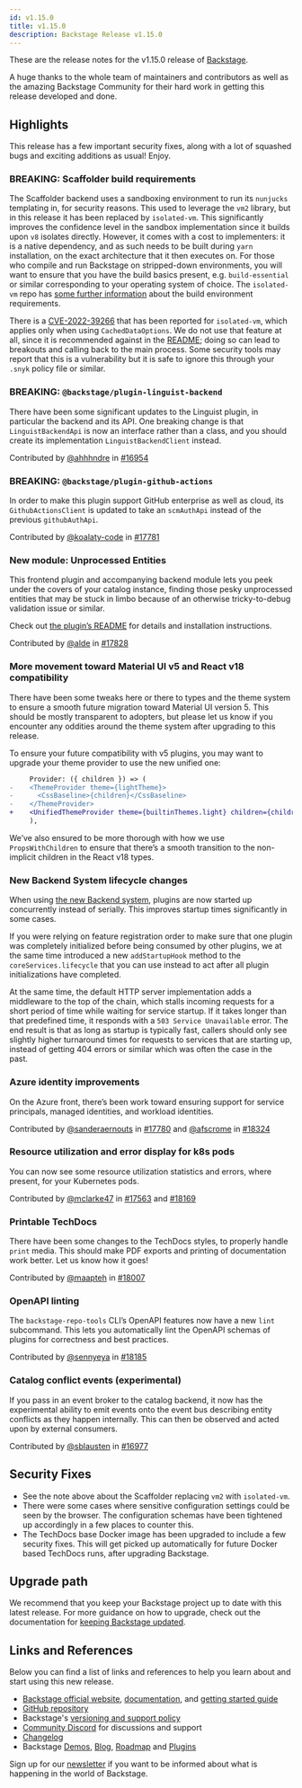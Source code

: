 ```yaml
---
id: v1.15.0
title: v1.15.0
description: Backstage Release v1.15.0
---
```


These are the release notes for the v1.15.0 release of
[Backstage](https://backstage.io/).

A huge thanks to the whole team of maintainers and contributors as well as the
amazing Backstage Community for their hard work in getting this release
developed and done.

## Highlights

This release has a few important security fixes, along with a lot of squashed
bugs and exciting additions as usual! Enjoy.

### **BREAKING**: Scaffolder build requirements

The Scaffolder backend uses a sandboxing environment to run its `nunjucks`
templating in, for security reasons. This used to leverage the `vm2` library,
but in this release it has been replaced by `isolated-vm`. This significantly
improves the confidence level in the sandbox implementation since it builds upon
`v8` isolates directly. However, it comes with a cost to implementers: it is a
native dependency, and as such needs to be built during `yarn` installation, on
the exact architecture that it then executes on. For those who compile and run
Backstage on stripped-down environments, you will want to ensure that you have
the build basics present, e.g. `build-essential` or similar corresponding to
your operating system of choice. The `isolated-vm` repo has [some further information](https://github.com/laverdet/isolated-vm#requirements) about the
build environment requirements.

There is a [CVE-2022-39266](https://www.cve.org/CVERecord?id=CVE-2022-39266)
that has been reported for `isolated-vm`, which applies only when using
`CachedDataOptions`. We do not use that feature at all, since it is recommended
against in the [README](https://github.com/laverdet/isolated-vm#shared-options);
doing so can lead to breakouts and calling back to the main process. Some
security tools may report that this is a vulnerability but it is safe to ignore
this through your `.snyk` policy file or similar.

### **BREAKING**: `@backstage/plugin-linguist-backend`

There have been some significant updates to the Linguist plugin, in particular
the backend and its API. One breaking change is that `LinguistBackendApi` is now
an interface rather than a class, and you should create its implementation
`LinguistBackendClient` instead.

Contributed by [@ahhhndre](https://github.com/ahhhndre) in
[#16954](https://github.com/backstage/backstage/pull/16954)

### **BREAKING**: `@backstage/plugin-github-actions`

In order to make this plugin support GitHub enterprise as well as cloud, its
`GithubActionsClient` is updated to take an `scmAuthApi` instead of the previous
`githubAuthApi`.

Contributed by [@koalaty-code](https://github.com/koalaty-code) in
[#17781](https://github.com/backstage/backstage/pull/17781)

### New module: Unprocessed Entities

This frontend plugin and accompanying backend module lets you peek under the
covers of your catalog instance, finding those pesky unprocessed entities that
may be stuck in limbo because of an otherwise tricky-to-debug validation issue
or similar.

Check out [the plugin’s README](https://github.com/backstage/backstage/blob/master/plugins/catalog-unprocessed-entities/README.md)
for details and installation instructions.

Contributed by [@alde](https://github.com/alde) in
[#17828](https://github.com/backstage/backstage/pull/17828)

### More movement toward Material UI v5 and React v18 compatibility

There have been some tweaks here or there to types and the theme system to
ensure a smooth future migration toward Material UI version 5. This should be
mostly transparent to adopters, but please let us know if you encounter any
oddities around the theme system after upgrading to this release.

To ensure your future compatibility with v5 plugins, you may want to upgrade
your theme provider to use the new unified one:

```diff
     Provider: ({ children }) => (
-    <ThemeProvider theme={lightTheme}>
-      <CssBaseline>{children}</CssBaseline>
-    </ThemeProvider>
+    <UnifiedThemeProvider theme={builtinThemes.light} children={children} />
     ),
```

We’ve also ensured to be more thorough with how we use `PropsWithChildren` to
ensure that there’s a smooth transition to the non-implicit children in the
React v18 types.

### New Backend System lifecycle changes

When using [the new Backend system](https://backstage.io/docs/backend-system/),
plugins are now started up concurrently instead of serially. This improves
startup times significantly in some cases.

If you were relying on feature registration order to make sure that one plugin
was completely initialized before being consumed by other plugins, we at the
same time introduced a new `addStartupHook` method to the
`coreServices.lifecycle` that you can use instead to act after all plugin
initializations have completed.

At the same time, the default HTTP server implementation adds a middleware to
the top of the chain, which stalls incoming requests for a short period of time
while waiting for service startup. If it takes longer than that predefined time,
it responds with a `503 Service Unavailable` error. The end result is that as
long as startup is typically fast, callers should only see slightly higher
turnaround times for requests to services that are starting up, instead of
getting 404 errors or similar which was often the case in the past.

### Azure identity improvements

On the Azure front, there’s been work toward ensuring support for service
principals, managed identities, and workload identities.

Contributed by [@sanderaernouts](https://github.com/sanderaernouts) in
[#17780](https://github.com/backstage/backstage/pull/17780) and
[@afscrome](https://github.com/afscrome) in
[#18324](https://github.com/backstage/backstage/pull/18324)

### Resource utilization and error display for k8s pods

You can now see some resource utilization statistics and errors, where present,
for your Kubernetes pods.

Contributed by [@mclarke47](https://github.com/mclarke47) in
[#17563](https://github.com/backstage/backstage/pull/17563) and
[#18169](https://github.com/backstage/backstage/pull/18169)

### Printable TechDocs

There have been some changes to the TechDocs styles, to properly handle `print`
media. This should make PDF exports and printing of documentation work better.
Let us know how it goes!

Contributed by [@maapteh](https://github.com/maapteh) in
[#18007](https://github.com/backstage/backstage/pull/18007)

### OpenAPI linting

The `backstage-repo-tools` CLI’s OpenAPI features now have a new `lint`
subcommand. This lets you automatically lint the OpenAPI schemas of plugins for
correctness and best practices.

Contributed by [@sennyeya](https://github.com/sennyeya) in
[#18185](https://github.com/backstage/backstage/pull/18185)

### Catalog conflict events (experimental)

If you pass in an event broker to the catalog backend, it now has the
experimental ability to emit events onto the event bus describing entity
conflicts as they happen internally. This can then be observed and acted upon by
external consumers.

Contributed by [@sblausten](https://github.com/sblausten) in
[#16977](https://github.com/backstage/backstage/pull/16977)

## Security Fixes

- See the note above about the Scaffolder replacing `vm2` with `isolated-vm`.
- There were some cases where sensitive configuration settings could be seen by
  the browser. The configuration schemas have been tightened up accordingly in a
  few places to counter this.
- The TechDocs base Docker image has been upgraded to include a few security
  fixes. This will get picked up automatically for future Docker based TechDocs
  runs, after upgrading Backstage.

## Upgrade path

We recommend that you keep your Backstage project up to date with this latest
release. For more guidance on how to upgrade, check out the documentation for
[keeping Backstage updated](https://backstage.io/docs/getting-started/keeping-backstage-updated).

## Links and References

Below you can find a list of links and references to help you learn about and
start using this new release.

- [Backstage official website](https://backstage.io/),
  [documentation](https://backstage.io/docs/), and [getting started guide](https://backstage.io/docs/getting-started/)
- [GitHub repository](https://github.com/backstage/backstage)
- Backstage's [versioning and support policy](https://backstage.io/docs/overview/versioning-policy)
- [Community Discord](https://discord.gg/backstage-687207715902193673) for
  discussions and support
- [Changelog](https://github.com/backstage/backstage/tree/master/docs/releases/v1.15.0-changelog.md)
- Backstage [Demos](https://backstage.io/demos),
  [Blog](https://backstage.io/blog),
  [Roadmap](https://backstage.io/docs/overview/roadmap) and
  [Plugins](https://backstage.io/plugins)

Sign up for our [newsletter](https://mailchi.mp/spotify/backstage-community) if
you want to be informed about what is happening in the world of Backstage.
